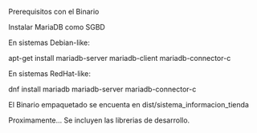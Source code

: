 Prerequisitos con el Binario

Instalar MariaDB como SGBD

En sistemas Debian-like:

apt-get install mariadb-server mariadb-client mariadb-connector-c

En sistemas RedHat-like:

dnf install mariadb mariadb-server mariadb-connector-c

El Binario empaquetado se encuenta en dist/sistema_informacion_tienda

Proximamente... Se incluyen las librerias de desarrollo.